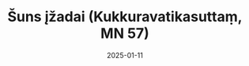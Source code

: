 ---
layout: page
title: 'Šuns įžadai (Kukkuravatikasuttaṃ, MN 57)'
category: vidutinio
index: Kamma
sortIndex: 57
date: 2025-01-11
tags:
  - Kamma
suttacentral: mn57
---